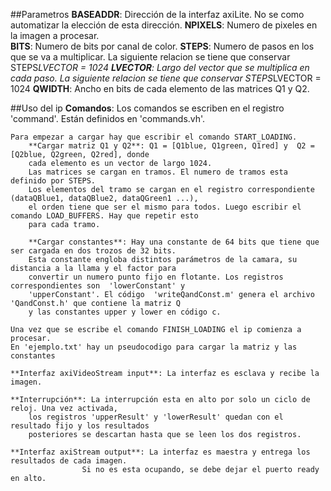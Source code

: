 
##Parametros
	**BASEADDR**:	Dirección de la interfaz axiLite. No se como automatizar la elección de esta dirección.
	**NPIXELS**:	Numero de pixeles en la imagen a procesar.	 
	**BITS**:	Numero de bits por canal de color.
	**STEPS**:	Numero de pasos en los que se va a multiplicar. La siguiente relacion se tiene
			que conservar STEPS*LVECTOR = 1024
	**LVECTOR**:	Largo del vector que se multiplica en cada paso. La siguiente relacion se tiene que 
			conservar STEPS*LVECTOR = 1024
	**QWIDTH**:	Ancho en bits de cada elemento de las matrices Q1 y Q2.

##Uso del ip
	**Comandos**: Los comandos se escriben en el registro 'command'. Están definidos en 'commands.vh'.

	Para empezar a cargar hay que escribir el comando START_LOADING.
		**Cargar matriz Q1 y Q2**: Q1 = [Q1blue, Q1green, Q1red] y  Q2 = [Q2blue, Q2green, Q2red], donde
		cada elemento es un vector de largo 1024.
		Las matrices se cargan en tramos. El numero de tramos esta definido por STEPS.
		Los elementos del tramo se cargan en el registro correspondiente (dataQBlue1, dataQBlue2, dataQGreen1 ...),
		el orden tiene que ser el mismo para todos. Luego escribir el comando LOAD_BUFFERS. Hay que repetir esto 
		para cada tramo.

		**Cargar constantes**: Hay una constante de 64 bits que tiene que ser cargada en dos trozos de 32 bits.
		Esta constante engloba distintos parámetros de la camara, su distancia a la llama y el factor para 
		convertir un numero punto fijo en flotante. Los registros correspondientes son  'lowerConstant' y 
		'upperConstant'. El código  'writeQandConst.m' genera el archivo 'QandConst.h' que contiene la matriz Q 
		y las constantes upper y lower en código c.

	Una vez que se escribe el comando FINISH_LOADING el ip comienza a procesar.
	En 'ejemplo.txt' hay un pseudocodigo para cargar la matriz y las constantes

	**Interfaz axiVideoStream input**: La interfaz es esclava y recibe la imagen.

	**Interrupción**: La interrupción esta en alto por solo un ciclo de reloj. Una vez activada, 
		los registros 'upperResult' y 'lowerResult' quedan con el resultado fijo y los resultados 
		posteriores se descartan hasta que se leen los dos registros.

	**Interfaz axiStream output**: La interfaz es maestra y entrega los resultados de cada imagen. 
					Si no es esta ocupando, se debe dejar el puerto ready en alto.


